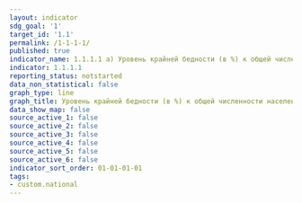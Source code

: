 ```yaml
---
layout: indicator
sdg_goal: '1'
target_id: '1.1'
permalink: /1-1-1-1/
published: true
indicator_name: 1.1.1.1 a) Уровень крайней бедности (в %) к общей численности населения
indicator: 1.1.1.1
reporting_status: notstarted
data_non_statistical: false
graph_type: line
graph_title: Уровень крайней бедности (в %) к общей численности населения
data_show_map: false
source_active_1: false
source_active_2: false
source_active_3: false
source_active_4: false
source_active_5: false
source_active_6: false
indicator_sort_order: 01-01-01-01
tags:
- custom.national
---
```

